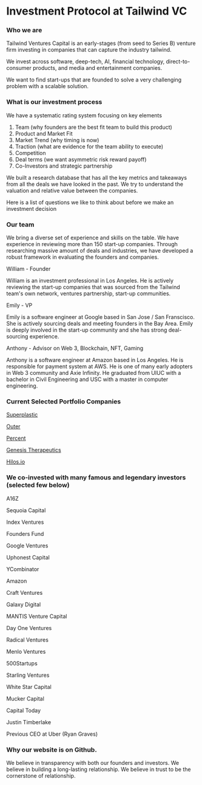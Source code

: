# Investment Protocol at Tailwind VC

### Who we are
Tailwind Ventures Capital is an early-stages (from seed to Series B) venture firm investing in companies that can capture the industry tailwind. 

We invest across software, deep-tech, AI, financial technology, direct-to-consumer products, and media and entertainment companies.

We want to find start-ups that are founded to solve a very challenging problem with a scalable solution.

### What is our investment process 
We have a systematic rating system focusing on key elements
1. Team (why founders are the best fit team to build this product)
2. Product and Market Fit 
3. Market Trend (why timing is now)
4. Traction (what are evidence for the team ability to execute)
5. Competition 
6. Deal terms (we want asymmetric risk reward payoff)
7. Co-Investors and strategic partnership

We built a research database that has all the key metrics and takeaways from all the deals we have looked in the past. We try to understand the valuation and relative value between the companies.

Here is a list of questions we like to think about before we make an investment decision

### Our team
We bring a diverse set of experience and skills on the table. We have experience in reviewing more than 150 start-up companies. Through researching massive amount of deals and industries, we have developed a robust framework in evaluating the founders and companies.

William - Founder

William is an investment professional in Los Angeles. He is actively reviewing the start-up companies that was sourced from the Tailwind team's own network, ventures partnership, start-up communities.

Emily - VP

Emily is a software engineer at Google based in San Jose / San Franscisco. She is actively sourcing deals and meeting founders in the Bay Area. Emily is deeply involved in the start-up community and she has strong deal-sourcing experience.

Anthony - Advisor on Web 3, Blockchain, NFT, Gaming

Anthony is a software engineer at Amazon based in Los Angeles. He is responsible for payment system at AWS. He is one of many early adopters in Web 3 community and Axie Infinity. He graduated from UIUC with a bachelor in Civil Engineering and USC with a master in computer engineering.

### Current Selected Portfolio Companies
[Superplastic](https://superplastic.co/)

[Outer](https://liveouter.com/)

[Percent](https://percent.com/)

[Genesis Therapeutics](https://www.genesistherapeutics.ai/)

[Hilos.io](https://hilos.io/)


### We co-invested with many famous and legendary investors (selected few below)
A16Z

Sequoia Capital

Index Ventures

Founders Fund

Google Ventures

Uphonest Capital

YCombinator

Amazon

Craft Ventures

Galaxy Digital

MANTIS Venture Capital

Day One Ventures

Radical Ventures

Menlo Ventures

500Startups 

Starling Ventures

White Star Capital

Mucker Capital

Capital Today

Justin Timberlake

Previous CEO at Uber (Ryan Graves)


### Why our website is on Github.
We believe in transparency with both our founders and investors.
We believe in building a long-lasting relationship.
We believe in trust to be the cornerstone of relationship.
